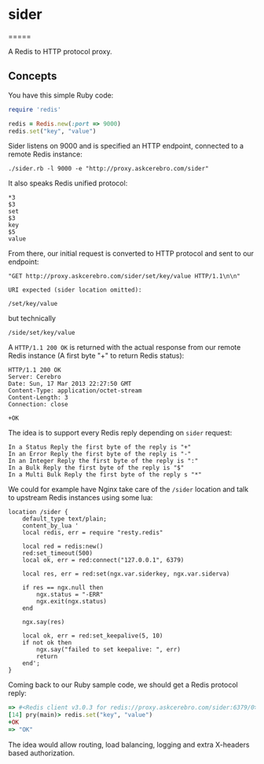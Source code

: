 # sider
=====

A Redis to HTTP protocol proxy.

## Concepts

You have this simple Ruby code:

```ruby
require 'redis'

redis = Redis.new(:port => 9000)
redis.set("key", "value")
```

Sider listens on 9000 and is specified an HTTP endpoint, connected to a remote Redis instance:

	./sider.rb -l 9000 -e "http://proxy.askcerebro.com/sider"

It also speaks Redis unified protocol:


	*3
	$3
	set
	$3
	key
	$5
	value


From there, our initial request is converted to HTTP protocol and sent to our endpoint:

	"GET http://proxy.askcerebro.com/sider/set/key/value HTTP/1.1\n\n"

	URI expected (sider location omitted):

	/set/key/value
	
but technically
	
	/side/set/key/value
	
A `HTTP/1.1 200 OK` is returned with the actual response from our remote Redis instance (A first byte "+" to return Redis status):

	HTTP/1.1 200 OK
	Server: Cerebro
	Date: Sun, 17 Mar 2013 22:27:50 GMT
	Content-Type: application/octet-stream
	Content-Length: 3
	Connection: close
	
	+OK

The idea is to support every Redis reply depending on `sider` request:

	In a Status Reply the first byte of the reply is "+"
	In an Error Reply the first byte of the reply is "-"
	In an Integer Reply the first byte of the reply is ":"
	In a Bulk Reply the first byte of the reply is "$"
	In a Multi Bulk Reply the first byte of the reply s "*"
	
We could for example have Nginx take care of the `/sider` location and talk to upstream Redis instances using some lua:

	location /sider {
		default_type text/plain;
		content_by_lua '
		local redis, err = require "resty.redis"
	
		local red = redis:new()
		red:set_timeout(500)
		local ok, err = red:connect("127.0.0.1", 6379)
	
		local res, err = red:set(ngx.var.siderkey, ngx.var.siderva)
	
		if res == ngx.null then
			ngx.status = "-ERR"
			ngx.exit(ngx.status)
		end
	
		ngx.say(res)
	
		local ok, err = red:set_keepalive(5, 10)
		if not ok then
			ngx.say("failed to set keepalive: ", err)
			return
		end';
	}
	
Coming back to our Ruby sample code, we should get a Redis protocol reply:

```ruby
=> #<Redis client v3.0.3 for redis://proxy.askcerebro.com/sider:6379/0>
[14] pry(main)> redis.set("key", "value")
+OK
=> "OK"
```

The idea would allow routing, load balancing, logging and extra X-headers based authorization.